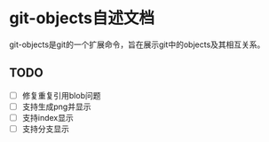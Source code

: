 # git-objects自述文档

git-objects是git的一个扩展命令，旨在展示git中的objects及其相互关系。

## TODO

* [ ] 修复重复引用blob问题
* [ ] 支持生成png并显示
* [ ] 支持index显示
* [ ] 支持分支显示
